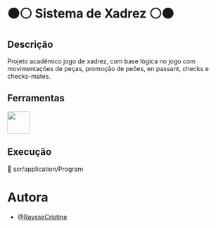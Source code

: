 # :black_circle::white_circle: Sistema de Xadrez :white_circle::black_circle:

## Descrição
Projeto acadêmico jogo de xadrez, com base lógica no jogo com movimentações de peças, promoção de peões, en passant, checks e checks-mates.

## Ferramentas
<img loading="lazy" src="https://cdn.jsdelivr.net/gh/devicons/devicon/icons/java/java-original.svg" width="50" height="50"/>

## Execução
:file_folder: scr/application/Program

# Autora
- [@RaysseCristine](https://github.com/RaysseCristine)
